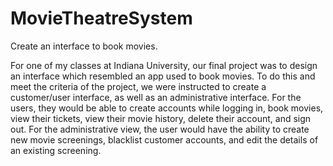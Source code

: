 # MovieTheatreSystem
Create an interface to book movies.

For one of my classes at Indiana University, our final project was to design an interface which resembled an app used to book movies.  To do this and meet the criteria of the project, we were instructed to create a customer/user interface, as well as an administrative interface.  For the users, they would be able to create accounts while logging in, book movies, view their tickets, view their movie history, delete their account, and sign out.  For the administrative view, the user would have the ability to create new movie screenings, blacklist customer accounts, and edit the details of an existing screening.

